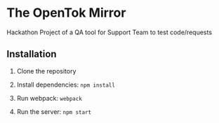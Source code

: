 # The OpenTok Mirror
Hackathon Project of a QA tool for Support Team to test code/requests

## Installation

1. Clone the repository

2. Install dependencies: `npm install`

3. Run webpack: `webpack`

4. Run the server: `npm start`
